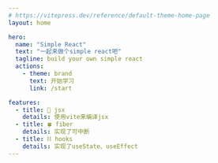 ```yaml
---
# https://vitepress.dev/reference/default-theme-home-page
layout: home

hero:
  name: "Simple React"
  text: "一起来做个simple react吧"
  tagline: build your own simple react
  actions:
    - theme: brand
      text: 开始学习
      link: /start

features:
  - title: 🚀 jsx
    details: 使用vite来编译jsx
  - title: 🍀 fiber
    details: 实现了可中断
  - title: ⛓️ hooks
    details: 实现了useState、useEffect
---
```


